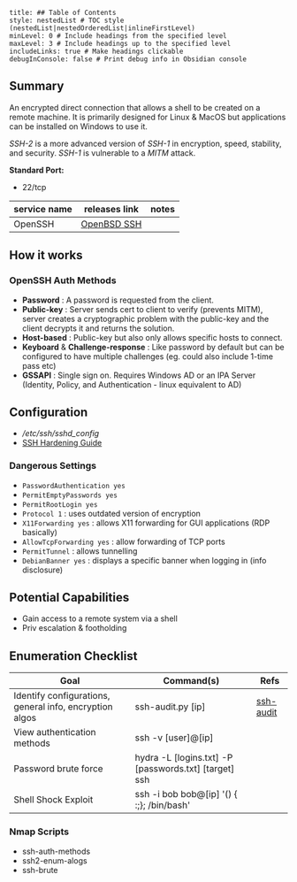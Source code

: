 ```table-of-contents
title: ## Table of Contents
style: nestedList # TOC style (nestedList|nestedOrderedList|inlineFirstLevel)
minLevel: 0 # Include headings from the specified level
maxLevel: 3 # Include headings up to the specified level
includeLinks: true # Make headings clickable
debugInConsole: false # Print debug info in Obsidian console
```

## Summary
An encrypted direct connection that allows a shell to be created on a remote machine. It is primarily designed for Linux & MacOS but applications can be installed on Windows to use it.

*SSH-2* is a more advanced version of *SSH-1* in encryption, speed, stability, and security. *SSH-1* is vulnerable to a *MITM* attack.

**Standard Port:** 
- 22/tcp

| service name | releases link                           | notes |
| ------------ | --------------------------------------- | ----- |
| OpenSSH      | [OpenBSD SSH](https://www.openssh.com/) |       |
## How it works
### OpenSSH Auth Methods
- **Password** : A password is requested from the client.
- **Public-key** : Server sends cert to client to verify (prevents MITM), server creates a cryptographic problem with the public-key and the client decrypts it and returns the solution. 
- **Host-based** : Public-key but also only allows specific hosts to connect.
- **Keyboard** & **Challenge-response** : Like password by default but can be configured to have multiple challenges (eg. could also include 1-time pass etc)
- **GSSAPI** : Single sign on. Requires Windows AD or an IPA Server (Identity, Policy, and Authentication - linux equivalent to AD)

## Configuration
- */etc/ssh/sshd_config*
- [SSH Hardening Guide](https://www.ssh-audit.com/hardening_guides.html)

### Dangerous Settings
- `PasswordAuthentication yes`
- `PermitEmptyPasswords yes`
- `PermitRootLogin yes`
- `Protocol 1` : uses outdated version of encryption
- `X11Forwarding yes` : allows X11 forwarding for GUI applications (RDP basically)
- `AllowTcpForwarding yes` : allow forwarding of TCP ports
- `PermitTunnel` : allows tunnelling
- `DebianBanner yes` : displays a specific banner when logging in (info disclosure)
## Potential Capabilities
- Gain access to a remote system via a shell
- Priv escalation & footholding

## Enumeration Checklist

| Goal                                                    | Command(s)                                            | Refs                                             |
| ------------------------------------------------------- | ----------------------------------------------------- | ------------------------------------------------ |
| Identify configurations, general info, encryption algos | ssh-audit.py [ip]                                     | [ssh-audit](https://github.com/jtesta/ssh-audit) |
| View authentication methods                             | ssh -v [user]@[ip]                                    |                                                  |
| Password brute force                                    | hydra -L [logins.txt] -P [passwords.txt] [target] ssh |                                                  |
| Shell Shock Exploit                                     | ssh -i bob bob@[ip] '() { :;}; /bin/bash'<br>         |                                                  |
### Nmap Scripts
- ssh-auth-methods
- ssh2-enum-alogs
- ssh-brute
